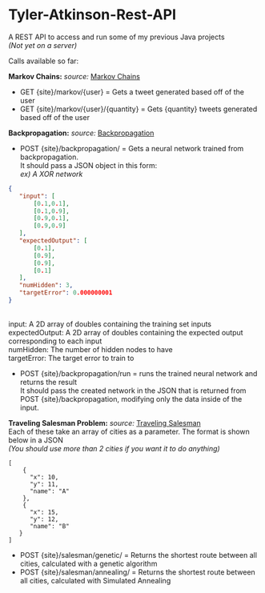 # Tyler-Atkinson-Rest-API
A REST API to access and run some of my previous Java projects
<br/><i>(Not yet on a server)</i>

Calls available so far:

<b>Markov Chains:</b> <i>source: </i>[Markov Chains](https://github.com/tha7556/Ai-Markov-Chains "Markov Chain Source")
  - GET {site}/markov/{user} = Gets a tweet generated based off of the user
  - GET {site}/markov/{user}/{quantity} = Gets {quantity} tweets generated based off of the user

<b>Backpropagation:</b> <i>source: </i>[Backpropagation](https://github.com/tha7556/Ai-Backpropagation "Backpropagation Source")
  - POST {site}/backpropagation/ = Gets a neural network trained from backpropagation.
<br/>It should pass a JSON object in this form:
<br/><i>ex) A XOR network</i>
```JSON
{
   "input": [
       [0.1,0.1],
       [0.1,0.9],
       [0.9,0.1],
       [0.9,0.9]
   ],
   "expectedOutput": [
       [0.1],
       [0.9],
       [0.9],
       [0.1]
   ],
   "numHidden": 3,
   "targetError": 0.000000001
}
```
<br/>input: A 2D array of doubles containing the training set inputs
<br/>expectedOutput: A 2D array of doubles containing the expected output corresponding to each input
<br/>numHidden: The number of hidden nodes to have
<br/>targetError: The target error to train to

  - POST {site}/backpropagation/run = runs the trained neural network and returns the result
<br>It should pass the created network in the JSON that is returned from POST {site}/backpropagation, modifying only the data inside of the input.

<b>Traveling Salesman Problem:</b> <i>source: </i>[Traveling Salesman](https://github.com/tha7556/Traveling-Salesman-Problem "Traveling Salesman Source")
<br/>Each of these take an array of cities as a parameter. The format is shown below in a JSON
<br/><i>(You should use more than 2 cities if you want it to do anything)</i>
```
[
    {
      "x": 10,
      "y": 11,
      "name": "A"
    },
    {
      "x": 15,
      "y": 12,
      "name": "B"
   }
]
```
   - POST {site}/salesman/genetic/ = Returns the shortest route between all cities, calculated with a genetic algorithm
   - POST {site}/salesman/annealing/ = Returns the shortest route between all cities, calculated with Simulated Annealing
